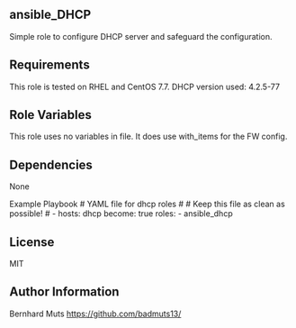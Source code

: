 ## ansible_DHCP
Simple role to configure DHCP server and safeguard the configuration. 

## Requirements
This role is tested on RHEL and CentOS 7.7.
DHCP version used: 4.2.5-77

## Role Variables
This role uses no variables in file. It does use with_items for the FW config.

## Dependencies
None

Example Playbook
	# YAML file for dhcp roles
	#
	# Keep this file as clean as possible! 
	#
	- hosts: dhcp
	  become: true
	  roles:
	    - ansible_dhcp

License
-------

MIT

Author Information
------------------
Bernhard Muts
https://github.com/badmuts13/
